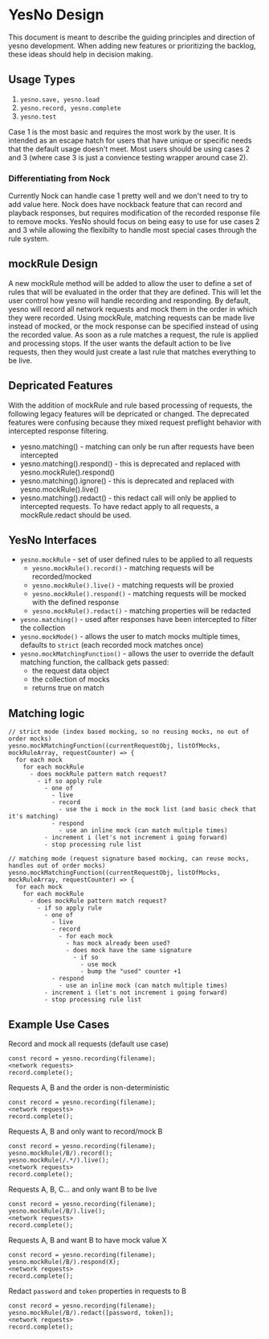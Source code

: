 # YesNo Design

This document is meant to describe the guiding principles and direction of yesno development. When adding new features or prioritizing the backlog, these ideas should help in decision making.

## Usage Types

1. `yesno.save, yesno.load`
1. `yesno.record, yesno.complete`
1. `yesno.test`

Case 1 is the most basic and requires the most work by the user. It is intended as an escape hatch for users that have unique or specific needs that the default usage doesn't meet. Most users should be using cases 2 and 3 (where case 3 is just a convience testing wrapper around case 2).

### Differentiating from Nock

Currently Nock can handle case 1 pretty well and we don't need to try to add value here. Nock does have nockback feature that can record and playback responses, but requires modification of the recorded response file to remove mocks. YesNo should focus on being easy to use for use cases 2 and 3 while allowing the flexibilty to handle most special cases through the rule system.

## mockRule Design

A new mockRule method will be added to allow the user to define a set of rules that will be evaluated in the order that they are defined. This will let the user control how yesno will handle recording and responding. By default, yesno will record all network requests and mock them in the order in which they were recorded. Using mockRule, matching requests can be made live instead of mocked, or the mock response can be specified instead of using the recorded value. As soon as a rule matches a request, the rule is applied and processing stops. If the user wants the default action to be live requests, then they would just create a last rule that matches everything to be live.

## Depricated Features

With the addition of mockRule and rule based processing of requests, the following legacy features will be depricated or changed. The deprecated features were confusing because they mixed request preflight behavior with intercepted response filtering.

- yesno.matching() - matching can only be run after requests have been intercepted
- yesno.matching().respond() - this is deprecated and replaced with yesno.mockRule().respond()
- yesno.matching().ignore() - this is deprecated and replaced with yesno.mockRule().live()
- yesno.matching().redact() - this redact call will only be applied to intercepted requests. To have redact apply to all requests, a mockRule.redact should be used.

## YesNo Interfaces

- `yesno.mockRule` - set of user defined rules to be applied to all requests
  - `yesno.mockRule().record()` - matching requests will be recorded/mocked
  - `yesno.mockRule().live()` - matching requests will be proxied
  - `yesno.mockRule().respond()` - matching requests will be mocked with the defined response
  - `yesno.mockRule().redact()` - matching properties will be redacted
- `yesno.matching()` - used after responses have been intercepted to filter the collection
- `yesno.mockMode()` - allows the user to match mocks multiple times, defaults to `strict` (each recorded mock matches once)
- `yesno.mockMatchingFunction()` - allows the user to override the default matching function, the callback gets passed:
  - the request data object
  - the collection of mocks
  - returns true on match

## Matching logic

```
// strict mode (index based mocking, so no reusing mocks, no out of order mocks)
yesno.mockMatchingFunction((currentRequestObj, listOfMocks, mockRuleArray, requestCounter) => {
  for each mock
    for each mockRule
      - does mockRule pattern match request?
        - if so apply rule
          - one of
            - live
            - record
              - use the i mock in the mock list (and basic check that it's matching)
            - respond
              - use an inline mock (can match multiple times)
          - increment i (let's not increment i going forward)
          - stop processing rule list

// matching mode (request signature based mocking, can reuse mocks, handles out of order mocks)
yesno.mockMatchingFunction((currentRequestObj, listOfMocks, mockRuleArray, requestCounter) => {
  for each mock
    for each mockRule
      - does mockRule pattern match request?
        - if so apply rule
          - one of
            - live
            - record
              - for each mock
                - has mock already been used?
                - does mock have the same signature
                  - if so
                    - use mock
                    - bump the "used" counter +1
            - respond
              - use an inline mock (can match multiple times)
          - increment i (let's not increment i going forward)
          - stop processing rule list

```

## Example Use Cases

Record and mock all requests (default use case)
```
const record = yesno.recording(filename);
<network requests>
record.complete();
```

Requests A, B and the order is non-deterministic
```
const record = yesno.recording(filename);
<network requests>
record.complete();
```

Requests A, B and only want to record/mock B
```
const record = yesno.recording(filename);
yesno.mockRule(/B/).record();
yesno.mockRule(/.*/).live();
<network requests>
record.complete();
```

Requests A, B, C... and only want B to be live
```
const record = yesno.recording(filename);
yesno.mockRule(/B/).live();
<network requests>
record.complete();
```

Requests A, B and want B to have mock value X
```
const record = yesno.recording(filename);
yesno.mockRule(/B/).respond(X);
<network requests>
record.complete();
```

Redact `password` and `token` properties in requests to B
```
const record = yesno.recording(filename);
yesno.mockRule(/B/).redact([password, token]);
<network requests>
record.complete();
```
